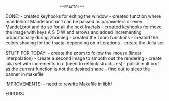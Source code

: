 							**FRACTOL**


DONE:
	- created keyhooks for exiting the window
	- created function where mandelbrot Mandelbrot or 1 can be passed as parameters or even MandeLbrot and do so for all the next fractals
	- created keyhooks for move the image with keys A S D W and arrows and added incrementing proportionally during zooming
	- created the zoom functions
	- created the colors shading for the fractal depending on n iterations
	- create the Julia set


STUFF FOR TODAY:
	- create the zoom to follow the mouse (linear interpolation)
	- create a second image to smooth out the rendering
	- create julia set with increments in c (need to rethink structures)
	- polish multibrot as the current function is not the desired shape
	- find out to sleep the banner in makefile





IMPROVEMENTS:
	- need to rewrite Makefile in libft/


ERRORS:

